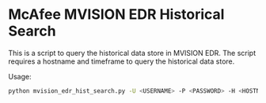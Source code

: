 # McAfee MVISION EDR Historical Search

This is a script to query the historical data store in MVISION EDR. The script requires a hostname and timeframe to query the historical data store. 

Usage:

```sh
python mvision_edr_hist_search.py -U <USERNAME> -P <PASSWORD> -H <HOSTNAME> -T <TIMEFRAME> -L <MAX RESULTS>

```

